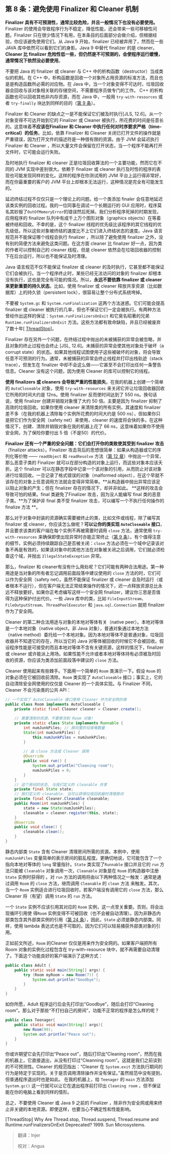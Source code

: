 ## 第 8 条：避免使用 Finalizer 和 Cleaner 机制 

**Finalizer 具有不可预测性，通常比较危险，并且一般情况下也没有必要使用。** Finalizer 的使用会导致程序行为不稳定，降低性能，还会带来一些可移植性问题。Finalizer 只在很少情况下有用，在本条目的后面部分会做介绍，但根据经验，你应该避免使用它们。从 Java 9 开始，finalizer 已经被弃用了，然而在一些 JAVA 库中依然可以看到它们的身影。Java 9 中替代 finalizer 的是 cleaner。**Cleaner 比 finalizer 危险性低一些，但仍然是不可预测的，会使程序运行缓慢，通常情况下依然没必要使用**。

不要把 Java 的 finalizer 或 cleaner 与 C++ 中的析构函数（destructor）当成类似的机制。在 C++ 中，析构函数是回收一个对象所占用资源的标准方法，而且也是是构造函数所必需的对应物。在 Java 中，当一个对象变得不可达时，垃圾回收器会回收与该对象相关联的存储空间，不需要程序员做专门的工作。 C++ 的析构函数也可以回收其他非内存资源，而在 Java 中，一般用 `try-with-resources` 或者 `try-finally` 块达到同样的目的（[第 9 条][item9]）。

Finalizer 和 Cleaner 的缺点之一是不能保证它们被及时执行[JLS, 12.6]。从一个对象变得不可达开始到它的 Finalizer 或 Cleaner 被执行，所花费的时间是任意长的。这意味着**不应该在Finalizer 和 Cleaner 中执行任何对时序要求严格（time-critical）的任务**。比如，依靠 Finalizer 和 Cleaner 关闭已打开文件的操作就是严重错误，因为打开文件的描述符是一种很有限的资源。由于 JVM 会延迟执行 Finalizer 和 Cleaner ，所以大量文件会保留在打开状态，当一个程序不能再打开文件时，它可能会运行失败。

及时地执行 finalizer 和 cleaner 正是垃圾回收算法的一个主要功能，然而它在不同的 JVM 实现中差别很大。依赖于 finalizer 或 cleaner 执行及时性的程序的表现也可能发现同样的变化。这样的程序在你测试用的 JVM 平台上运行得非常好，而在你最重要的客户的 JVM 平台上却根本无法运行，这种情况是完全有可能发生的。

延迟终结过程不仅仅只是一个理论上的问题。给一个类添加 finaler 会任意地延迟该类实例的回收过程。我的一位同事在调试一个长期运行的 GUI 应用时，程序莫名其妙报了`OutOfMemoryError`的错误然后死掉。我们分析程序死掉的时期发现，应用程序的 finalizer 队列中有成千上万个图形对象（graphics objects）在等着被终结和回收。不幸的是，这个 finalizer 线程的优先级比该程序的其它线程的优先级低，所以这些对象被终结的速度比不上它们进入终结状态的速度。Java 语言规范并不能保证哪个线程会执行 finalizer ，所以除了避免使用 finalizer 之外，没有别的简便方法来避免这类问题。在这方面 cleaner 比 finalizer 好一点，因为类的作者可以控制自己的 cleaner 线程，但是 cleaner 依然会在垃圾回收器的控制下在后台运行，所以也不能保证及时清理。

Java 语言规范不仅不能保证 finalizer 或 cleaner 的及时执行，它甚至都不能保证它们会被执行。当一个程序终止时，某些已经无法访问的对象的 finalizer 却根本没有执行，这也是完全有可能的情况。所以，**永远不要依靠 finalizer 或 cleaner 来更新重要的持久状态**。比如，使用 finalizer 或 cleaner 释放共享资源（比如数据库）上的持久锁（persistent lock），很容易让整个分布式系统垮掉。

不要被 `System.gc`  和 `System.runFinalization` 这两个方法迷惑。它们可能会提高 finalizer 或 cleaner 被执行的几率，但也不保证它们一定会被执行。有两种方法曾经作出这样的保证：`System.runFinalizersOnExit` 和它臭名昭著的兄弟 `Runtime.runFinalizersOnExit` 方法。这些方法都有致命缺陷，并且已经被废弃了数十年[ [ThreadStop](#ThreadStop)]。

Finalizer 存在另外一个问题，在终结过程中抛出的未被捕获的异常会被忽略，并且对象的终止过程也会终止 [JSL, 12.6]。未捕获的异常会使其他对象处于破坏（a corrupt state）的状态。如果其他线程试图使用~~了~~这些被破坏的对象，将会导致任意不可预测的行为。通常，未被捕获的异常会终止线程并打印出栈轨迹（stack trace），但发生在 finalizer 中却不会这么做——它甚至不会打印出任何一条警告信息。Cleaner 没有这个问题，因为使用 Cleaner 的库可以控制它的线程。

**使用  finalizers 或 cleaners 会导致严重的性能损失**。在我的机器上创建一个简单的 `AutoCloseable` 对象，使用 `try-with-resources` 来关闭它并让垃圾回收器回收它所用的时间大约是 12ns。使用 finalizer 反而使时间达到了 550 ns。换句话说，使用 finalizer 创建并销毁对象慢了大约 50 倍。主要是因为 finalizer 抑制了高效的垃圾回收。如果你使用 cleaner 来清除类的所有实例，其速度和 finalizer 差不多（在我的机器上清除每个实例所花费的时间大约是 500 ns），但如果你只是把它们作为安全网（safety net）来使用，cleaner 的速度将会快的多。在这种情况下，创建、清除并销毁对象在我的机器上花了 66 ns，这意味着如果你不使用安全网，为了保险你要付出 5 倍（不是50）的代价。

**Finalizer 还有一个严重的安全问题：它们会打开你的类致使其受到 finalizer 攻击**（finalizer attacks）。Finalizer 攻击背后的思想很简单：如果从构造器或它的序列化等价物 —— `readObject` 和 `readResolve` 方法（[第 12 章][Chapter12]）中抛出一个异常，那么恶意子类的 Finalizer 就可以在部分构造的对象上运行，而这些对象本应该夭折。这个 finalizer 可以在静态字段中记录一个该对象的引用，从而防止对该对象进行垃圾回收。一旦记录了格式错误的对象（malformed object），在这个早就不该存在的对象上任意调用方法就会变得非常简单。**从构造器中抛出异常应该足以阻止对象的产生；但在 finalizer 存在的情况下，却并非如此。 **这样的攻击会导致可怕的结果。final 类避免了Finalizer 攻击，因为没人能编写 final 类的恶意子类。**为了保护非 final 类不受 finalizer 攻击，可以编写一个不执行任何操作的 finalize 方法 **。

那么对于对象中封装的资源确实需要被终止的类，比如文件或线程，除了编写其 finalizer 或 cleaner，你应该怎么做呢？**可以让你的类实现 `AutoCloseable` 接口**，并且要求该类的客户端在每个实例不再被需要时调用 `close` 方法，通常使用 `try-with-resources` 来确保即使出现异常时亦能正常终止（[第 9 条][item9]）。有个值得注意的细节，实例必须持续跟踪自己是否被关闭：`close` 方法必须在一个域中记录该对象不再是有效的，如果该对象中的其他方法在对象被关闭之后调用，它们就必须检查这个域，并抛出 `IllegalStateException` 异常。 

那么，finalizer 和 cleaner有没有什么用处呢？它们可能有两种合法用途。第一种用途是当对象的所有者忘记调用前面段落中建议使用的 `close` 方法的时，它们可以作为安全网（safety net）。虽然不能保证 finalizer 或 cleaner 会及时运行（或者根本不运行），但在客户端无法正常结束操作的情况下，迟一点释放资源总比永远不释放要好。如果你正考虑编写这样一个安全网 finalizer，建议你三思是否值得为这种保护付出代价。一些 Java 库中的类，比如 `FileInputStream`、`FileOutputStream`、`ThreadPoolExecutor` 和 `java.sql.Connection` 就把 finalizer 作为了安全网。

Cleaner 的第二种合法用途与对象的本地对等体有关（native peer）。本地对等体是一个本地对象（native object，非 Java 对象），普通对象通过本地方法（native method）委托给一个本地对象。因为本地对等体不是普通对象，垃圾回收器并不知道它的存在，所以当它的 Java 对等体被回收的时候它不会被回收。假设程序性能是可接受的而且本地对等体不含有关键资源，这样的情况下，finalizer 或 cleaner 或许能派上用场。如果性能不允许或者本地对等体持有必须被及时回收的资源，你应该为类添加前面段落中建议的 `close` 方法。

Cleaner 使用起来有些棘手。下面用一个简单的 `Room` 类演示一下。假设 `Room` 的对象必须在它被回收前清除。`Room` 类实现了 `AutoCloseable` 接口；事实上，它的自动清除安全网使用的仅仅是 Cleaner 的一个具体实现。与 Finalizer 不同，Cleaner 不会污染类的公共 API：

```java
// 一个实现了 AutoCloseable 接口使用 Cleaner 作为安全网的类
public class Room implements AutoCloseable {
    private static final Cleaner cleaner = Cleaner.create();
    
    // 需要清除的资源，不要牵涉到 Room 对象!
    private static class State implements Runnable {
        int numJunkPiles; // 房间里的垃圾堆数量
        State(int numJunkPiles) {
            this.numJunkPiles = numJunkPiles;
        } 
        
        // 由 close 方法或 Cleaner 调用
        @Override 
        public void run() {
            System.out.println("Cleaning room");
            numJunkPiles = 0;
        }
    } 
    // 这个房间的状态, 与我们定义的 cleanable 共享
    private final State state;
    // 我们定义的 cleanable. 当可以获得垃圾回收器时清理房间
    private final Cleaner.Cleanable cleanable;
    public Room(int numJunkPiles) {
        state = new State(numJunkPiles);
        cleanable = cleaner.register(this, state);
    } 
    @Override 
    public void close() {
        cleanable.clean();
    }
}
```

静态内部类 `State` 含有 Cleaner 清理房间所需的资源。本例中，使用 `numJunkPiles` 变量简单的表示房间的脏乱程度。更确切地说，它可能包含了一个指向本地对等体的 `long` 常量指针。`State` 类实现了`Runnable` 接口并且它的 `run` 方法只能被 `Cleanable` 对象调用一次，`Cleanable` 对象是在 `Room` 的构造器中注册 `State` 实例时获得的 。对 `run` 方法的调用将由以下两种情况之一触发：通常是通过调用 `Room` 的 `close` 方法，继而调用 `Cleanable` 的 `clean` 方法 来触发。其次，当一个 `Room` 实例适合进行垃圾回收时，若客户端没有调用它的 `close` 方法，那么 Cleaner 将（有望）调用 `State` 的 `run` 方法。

一个 `State` 实例不应该引用其对应的 `Room` 实例，这一点至关重要。否则，将会出现循环引用使 得`Room` 实例变得不可被回收（也不会被自动清理）。因为非静态内部类包含其外部类实例的引用（[第 24 条][Item24]），因此，`State` 必须是静态内部类。同样，使用 lambda 表达式也是不可取的，因为它们可以轻易捕获外部类对象的引用。

正如前文所述，`Room` 的Cleaner 仅仅是用来作为安全网的。如果客户端把所有 Room 对象的实例化过程包含在 try-with-resource 块中，就不再需要自动清理了。下面这个功能良好的客户端演示了这种方式：

```java
public class Adult {
    public static void main(String[] args) {
        try (Room myRoom = new Room(7)) {
            System.out.println("Goodbye");
        }
    }
}
```

如你所愿，Adult 程序运行后会先打印出“Goodbye”，随后会打印“Cleaning room”。那么对于那些“不打扫自己的房间”，功能不正常的程序是怎么样的呢？

```java
public class Teenager{
    public static void main(String[] args){
        new Room(99);
        System.out.println("Peace out");
    }
}
```

你或许期望它会先打印出“Peace out”，随后打印出“Cleaning room”，然而在我的机器上，它直接退出，从没有打印过“Cleanning room”。这就是我们之前谈到的不可预测性。Cleaner 的规范指出：“Cleaner 在 `System.exit` 方法执行期间的行为是特定于实现的。关于是否调用清除操作并没有保证。”虽然规范中没有提到，但普通程序退出时也是如此。 在我的机器上，给 `Teenager` 的 `main` 方法添加`System.gc()` 这一行就可以让它在退出程序前打印出 `Cleaning room`  ，但不保证能在你的电脑上看到同样的情形。

总之，不要使用 Cleaner 或 Java 9 之前的 Finalizer ，除非作为安全网或用来终止非关键的本地资源。即使这样，也要当心不确定性和性能影响。



<p id="Gamma95">[ThreadStop] Why Are Thread.stop, Thread.suspend, Thread.resume and Runtime.runFinalizersOnExit Deprecated? 1999. Sun Microsystems. <https://docs.oracle.com/javase/8/docs/technotes/guides/concurrency/threadPrimitiveDeprecation.html>



[item9]: url	"在未来填入第 9 条的 url，否则无法进行跳转"
[chapter12]: url	"在未来填入第 12 章的 url，否则无法进行跳转"
[item24]: url	"在未来填入第 24 条的 url，否贼无法进行跳转"
[chapter21]: url	"在未来填入第 21 章的 url，否则无法进行跳转"



> 翻译：Injer
>
> 校对：Angus